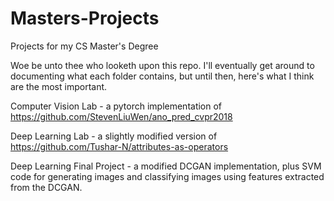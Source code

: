 # Masters-Projects
Projects for my CS Master's Degree

Woe be unto thee who looketh upon this repo. I'll eventually get around to documenting what each folder contains, but until then, here's what I think are the most important.

Computer Vision Lab - a pytorch implementation of https://github.com/StevenLiuWen/ano_pred_cvpr2018

Deep Learning Lab - a slightly modified version of https://github.com/Tushar-N/attributes-as-operators

Deep Learning Final Project - a modified DCGAN implementation, plus SVM code for generating images and classifying images using features extracted from the DCGAN.
